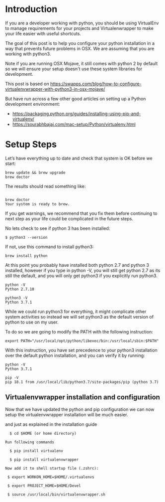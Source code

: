 # Introduction

If you are a developer working with python, you should be using VirtualEnv to manage requirements for your projects and Virtualenwrapper to make your life easier with useful shortcuts.

The goal of this post is to help you configure your python installation in a way that prevents future problems in OSX.
We are assuming that you are working with python3.

Note if you are running OSX Mojave, it still comes with python 2 by default so we will ensure your setup doesn't use these system libraries for development.

This post is based on 
https://swapps.com/blog/how-to-configure-virtualenvwrapper-with-python3-in-osx-mojave/

But have run across a few other good articles on setting up a Python development environment:

- https://packaging.python.org/guides/installing-using-pip-and-virtualenv/
- https://sourabhbajaj.com/mac-setup/Python/virtualenv.html


# Setup Steps
Let’s have everything up to date and check that system is OK before we start:
```
brew update && brew upgrade
brew doctor
```

The results should 
read something like:
```

brew doctor
Your system is ready to brew.

```
If you get warnings, we recommend that you fix them before continuing to next step as your life could be complicated in the future steps.

No lets check to see if python 3 has been installed:

```
$ python3 --version
```

If not, use this command to install python3:
```
brew install python
```

At this point you probably have installed both python 2.7 and python 3 installed, however if you type in python -V, you will still get python 2.7 as its still the default, and you will only get python3 if you explicitly run python3.

```
python -V
Python 2.7.10

python3 -V
Python 3.7.1
```

While we could run python3 for everything, it might complicate other system activities so instead we will set python3 as the default version of python to use on my user. 

To do so we are going to modify the PATH with the following instruction:
```
export PATH="/usr/local/opt/python/libexec/bin:/usr/local/sbin:$PATH"
```
With this instruction, you have set precedence to your python3 installation over the default python installation, and you can verify it by running:

```
python -V
Python 3.7.1

pip -V
pip 18.1 from /usr/local/lib/python3.7/site-packages/pip (python 3.7)
```

## Virtualenvwrapper installation and configuration
Now that we have updated the python and pip configuration we can now setup the virtualenvwrapper installation will be much easier.

and just as explained in the installation guide

```
  $ cd $HOME (or home directory)

Run following commands

  $ pip install virtualenv

  $ pip install virtualenvwrapper

Now add it to shell startup file (.zshrc):

 $ export WORKON_HOME=$HOME/.virtualenvs

 $ export PROJECT_HOME=$HOME/Devel

 $ source /usr/local/bin/virtualenvwrapper.sh
 ```

